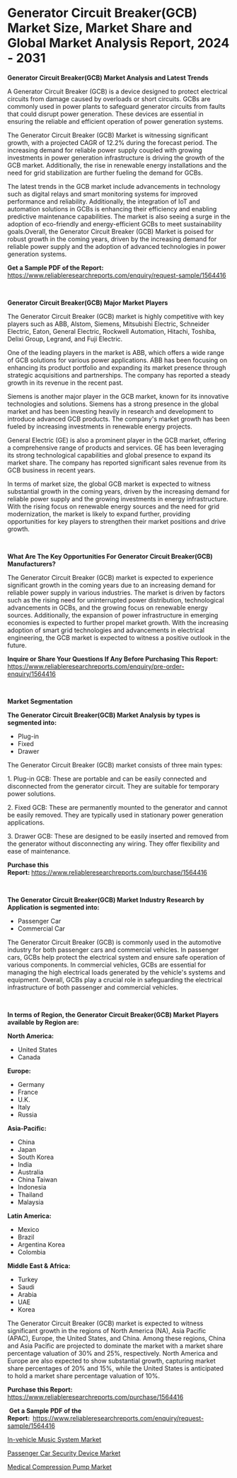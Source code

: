 <p><h1>Generator Circuit Breaker(GCB) Market Size, Market Share and Global Market Analysis Report, 2024 - 2031</h1></p><p><strong>Generator Circuit Breaker(GCB) Market Analysis and Latest Trends</strong></p>
<p><p>A Generator Circuit Breaker (GCB) is a device designed to protect electrical circuits from damage caused by overloads or short circuits. GCBs are commonly used in power plants to safeguard generator circuits from faults that could disrupt power generation. These devices are essential in ensuring the reliable and efficient operation of power generation systems.</p><p>The Generator Circuit Breaker (GCB) Market is witnessing significant growth, with a projected CAGR of 12.2% during the forecast period. The increasing demand for reliable power supply coupled with growing investments in power generation infrastructure is driving the growth of the GCB market. Additionally, the rise in renewable energy installations and the need for grid stabilization are further fueling the demand for GCBs.</p><p>The latest trends in the GCB market include advancements in technology such as digital relays and smart monitoring systems for improved performance and reliability. Additionally, the integration of IoT and automation solutions in GCBs is enhancing their efficiency and enabling predictive maintenance capabilities. The market is also seeing a surge in the adoption of eco-friendly and energy-efficient GCBs to meet sustainability goals.Overall, the Generator Circuit Breaker (GCB) Market is poised for robust growth in the coming years, driven by the increasing demand for reliable power supply and the adoption of advanced technologies in power generation systems.</p></p>
<p><strong>Get a Sample PDF of the Report:&nbsp;</strong> <a href="https://www.reliableresearchreports.com/enquiry/request-sample/1564416">https://www.reliableresearchreports.com/enquiry/request-sample/1564416</a></p>
<p>&nbsp;</p>
<p><strong>Generator Circuit Breaker(GCB) Major Market Players</strong></p>
<p><p>The Generator Circuit Breaker (GCB) market is highly competitive with key players such as ABB, Alstom, Siemens, Mitsubishi Electric, Schneider Electric, Eaton, General Electric, Rockwell Automation, Hitachi, Toshiba, Delixi Group, Legrand, and Fuji Electric.</p><p>One of the leading players in the market is ABB, which offers a wide range of GCB solutions for various power applications. ABB has been focusing on enhancing its product portfolio and expanding its market presence through strategic acquisitions and partnerships. The company has reported a steady growth in its revenue in the recent past.</p><p>Siemens is another major player in the GCB market, known for its innovative technologies and solutions. Siemens has a strong presence in the global market and has been investing heavily in research and development to introduce advanced GCB products. The company's market growth has been fueled by increasing investments in renewable energy projects.</p><p>General Electric (GE) is also a prominent player in the GCB market, offering a comprehensive range of products and services. GE has been leveraging its strong technological capabilities and global presence to expand its market share. The company has reported significant sales revenue from its GCB business in recent years.</p><p>In terms of market size, the global GCB market is expected to witness substantial growth in the coming years, driven by the increasing demand for reliable power supply and the growing investments in energy infrastructure. With the rising focus on renewable energy sources and the need for grid modernization, the market is likely to expand further, providing opportunities for key players to strengthen their market positions and drive growth.</p></p>
<p>&nbsp;</p>
<p><strong>What Are The Key Opportunities For Generator Circuit Breaker(GCB) Manufacturers?</strong></p>
<p><p>The Generator Circuit Breaker (GCB) market is expected to experience significant growth in the coming years due to an increasing demand for reliable power supply in various industries. The market is driven by factors such as the rising need for uninterrupted power distribution, technological advancements in GCBs, and the growing focus on renewable energy sources. Additionally, the expansion of power infrastructure in emerging economies is expected to further propel market growth. With the increasing adoption of smart grid technologies and advancements in electrical engineering, the GCB market is expected to witness a positive outlook in the future.</p></p>
<p><strong>Inquire or Share Your Questions If Any Before Purchasing This Report:</strong> <a href="https://www.reliableresearchreports.com/enquiry/pre-order-enquiry/1564416">https://www.reliableresearchreports.com/enquiry/pre-order-enquiry/1564416</a></p>
<p>&nbsp;</p>
<p><strong>Market Segmentation</strong></p>
<p><strong>The Generator Circuit Breaker(GCB) Market Analysis by types is segmented into:</strong></p>
<p><ul><li>Plug-in</li><li>Fixed</li><li>Drawer</li></ul></p>
<p><p>The Generator Circuit Breaker (GCB) market consists of three main types: </p><p>1. Plug-in GCB: These are portable and can be easily connected and disconnected from the generator circuit. They are suitable for temporary power solutions.</p><p>2. Fixed GCB: These are permanently mounted to the generator and cannot be easily removed. They are typically used in stationary power generation applications.</p><p>3. Drawer GCB: These are designed to be easily inserted and removed from the generator without disconnecting any wiring. They offer flexibility and ease of maintenance.</p></p>
<p><strong>Purchase this Report:&nbsp;</strong><a href="https://www.reliableresearchreports.com/purchase/1564416">https://www.reliableresearchreports.com/purchase/1564416</a></p>
<p>&nbsp;</p>
<p><strong>The Generator Circuit Breaker(GCB) Market Industry Research by Application is segmented into:</strong></p>
<p><ul><li>Passenger Car</li><li>Commercial Car</li></ul></p>
<p><p>The Generator Circuit Breaker (GCB) is commonly used in the automotive industry for both passenger cars and commercial vehicles. In passenger cars, GCBs help protect the electrical system and ensure safe operation of various components. In commercial vehicles, GCBs are essential for managing the high electrical loads generated by the vehicle's systems and equipment. Overall, GCBs play a crucial role in safeguarding the electrical infrastructure of both passenger and commercial vehicles.</p></p>
<p>&nbsp;</p>
<p><strong>In terms of Region, the Generator Circuit Breaker(GCB) Market Players available by Region are:</strong></p>
<p>
    <p> <strong> North America: </strong>
        <ul>
            <li>United States</li>
            <li>Canada</li>
        </ul>
        </p> 
    <p> <strong> Europe: </strong>
        <ul>
            <li>Germany</li>
            <li>France</li>
            <li>U.K.</li>
            <li>Italy</li>
            <li>Russia</li>
        </ul>
        </p> 
    <p> <strong> Asia-Pacific: </strong>
        <ul>
            <li>China</li>
            <li>Japan</li>
            <li>South Korea</li>
            <li>India</li>
            <li>Australia</li>
            <li>China Taiwan</li>
            <li>Indonesia</li>
            <li>Thailand</li>
            <li>Malaysia</li>
        </ul>
        </p> 
    <p> <strong> Latin America: </strong>
        <ul>
            <li>Mexico</li>
            <li>Brazil</li>
            <li>Argentina Korea</li>
            <li>Colombia</li>
        </ul>
        </p> 
    <p> <strong> Middle East & Africa: </strong>
        <ul>
            <li>Turkey</li>
            <li>Saudi</li>
            <li>Arabia</li>
            <li>UAE</li>
            <li>Korea</li>
        </ul>
    </p>
    </p>
<p><p>The Generator Circuit Breaker (GCB) market is expected to witness significant growth in the regions of North America (NA), Asia Pacific (APAC), Europe, the United States, and China. Among these regions, China and Asia Pacific are projected to dominate the market with a market share percentage valuation of 30% and 25%, respectively. North America and Europe are also expected to show substantial growth, capturing market share percentages of 20% and 15%, while the United States is anticipated to hold a market share percentage valuation of 10%.</p></p>
<p><strong>Purchase this Report: </strong><a href="https://www.reliableresearchreports.com/purchase/1564416">https://www.reliableresearchreports.com/purchase/1564416</a></p>
<p>&nbsp;<strong>Get a Sample PDF of the Report:&nbsp;&nbsp;</strong><a href="https://www.reliableresearchreports.com/enquiry/request-sample/1564416">https://www.reliableresearchreports.com/enquiry/request-sample/1564416</a></p>
<p><strong></strong></p>
<p><p><a href="https://github.com/edytherolanlouisejk1miz0wig/Market-Research-Report-List-1/blob/main/in-vehicle-music-system-market.md">In-vehicle Music System Market</a></p><p><a href="https://github.com/peachesmcdowel1/Market-Research-Report-List-1/blob/main/passenger-car-security-device-market.md">Passenger Car Security Device Market</a></p><p><a href="https://view.publitas.com/reportprime-1/medical-compression-pump-market-share-market-new-trends-analysis-report-by-type-by-application-by-end-use-by-region-and-segment-forecasts-2023-2030/">Medical Compression Pump Market</a></p></p>